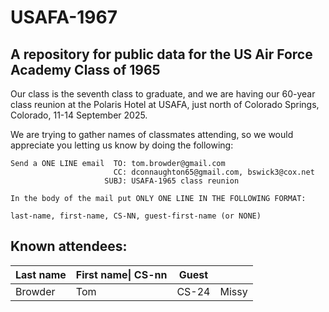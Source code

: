 USAFA-1967
==========

A repository for public data for the US Air Force Academy Class of 1965
-----------------------------------------------------------------------

Our class is the seventh class to graduate, and we are having our 60-year class reunion at the Polaris Hotel at USAFA, just north of Colorado Springs, Colorado, 11-14 September 2025.

We are trying to gather names of classmates attending, so we would appreciate you letting us know by doing the following:

    Send a ONE LINE email  TO: tom.browder@gmail.com
                           CC: dconnaughton65@gmail.com, bswick3@cox.net
                         SUBJ: USAFA-1965 class reunion

    In the body of the mail put ONLY ONE LINE IN THE FOLLOWING FORMAT:

    last-name, first-name, CS-NN, guest-first-name (or NONE)

Known attendees:
----------------

<table class="pod-table">
<thead><tr>
<th>Last name</th> <th>First name| CS-nn</th> <th>Guest</th> <th></th>
</tr></thead>
<tbody>
<tr> <td>Browder</td> <td>Tom</td> <td>CS-24</td> <td>Missy</td> </tr>
</tbody>
</table>

